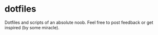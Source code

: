 # dotfiles
Dotfiles and scripts of an absolute noob. Feel free to post feedback or get inspired (by some miracle).
